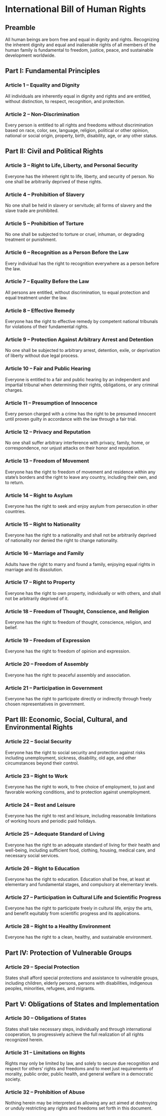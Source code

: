 # International Bill of Human Rights

## Preamble
All human beings are born free and equal in dignity and rights. Recognizing the inherent dignity and equal and inalienable rights of all members of the human family is fundamental to freedom, justice, peace, and sustainable development worldwide.

## Part I: Fundamental Principles

### Article 1 – Equality and Dignity
All individuals are inherently equal in dignity and rights and are entitled, without distinction, to respect, recognition, and protection.

### Article 2 – Non-Discrimination
Every person is entitled to all rights and freedoms without discrimination based on race, color, sex, language, religion, political or other opinion, national or social origin, property, birth, disability, age, or any other status.

## Part II: Civil and Political Rights

### Article 3 – Right to Life, Liberty, and Personal Security
Everyone has the inherent right to life, liberty, and security of person. No one shall be arbitrarily deprived of these rights.

### Article 4 – Prohibition of Slavery
No one shall be held in slavery or servitude; all forms of slavery and the slave trade are prohibited.

### Article 5 – Prohibition of Torture
No one shall be subjected to torture or cruel, inhuman, or degrading treatment or punishment.

### Article 6 – Recognition as a Person Before the Law
Every individual has the right to recognition everywhere as a person before the law.

### Article 7 – Equality Before the Law
All persons are entitled, without discrimination, to equal protection and equal treatment under the law.

### Article 8 – Effective Remedy
Everyone has the right to effective remedy by competent national tribunals for violations of their fundamental rights.

### Article 9 – Protection Against Arbitrary Arrest and Detention
No one shall be subjected to arbitrary arrest, detention, exile, or deprivation of liberty without due legal process.

### Article 10 – Fair and Public Hearing
Everyone is entitled to a fair and public hearing by an independent and impartial tribunal when determining their rights, obligations, or any criminal charges.

### Article 11 – Presumption of Innocence
Every person charged with a crime has the right to be presumed innocent until proven guilty in accordance with the law through a fair trial.

### Article 12 – Privacy and Reputation
No one shall suffer arbitrary interference with privacy, family, home, or correspondence, nor unjust attacks on their honor and reputation.

### Article 13 – Freedom of Movement
Everyone has the right to freedom of movement and residence within any state’s borders and the right to leave any country, including their own, and to return.

### Article 14 – Right to Asylum
Everyone has the right to seek and enjoy asylum from persecution in other countries.

### Article 15 – Right to Nationality
Everyone has the right to a nationality and shall not be arbitrarily deprived of nationality nor denied the right to change nationality.

### Article 16 – Marriage and Family
Adults have the right to marry and found a family, enjoying equal rights in marriage and its dissolution.

### Article 17 – Right to Property
Everyone has the right to own property, individually or with others, and shall not be arbitrarily deprived of it.

### Article 18 – Freedom of Thought, Conscience, and Religion
Everyone has the right to freedom of thought, conscience, religion, and belief.

### Article 19 – Freedom of Expression
Everyone has the right to freedom of opinion and expression.

### Article 20 – Freedom of Assembly
Everyone has the right to peaceful assembly and association.

### Article 21 – Participation in Government
Everyone has the right to participate directly or indirectly through freely chosen representatives in government.

## Part III: Economic, Social, Cultural, and Environmental Rights

### Article 22 – Social Security
Everyone has the right to social security and protection against risks including unemployment, sickness, disability, old age, and other circumstances beyond their control.

### Article 23 – Right to Work
Everyone has the right to work, to free choice of employment, to just and favorable working conditions, and to protection against unemployment.

### Article 24 – Rest and Leisure
Everyone has the right to rest and leisure, including reasonable limitations of working hours and periodic paid holidays.

### Article 25 – Adequate Standard of Living
Everyone has the right to an adequate standard of living for their health and well-being, including sufficient food, clothing, housing, medical care, and necessary social services.

### Article 26 – Right to Education
Everyone has the right to education. Education shall be free, at least at elementary and fundamental stages, and compulsory at elementary levels.

### Article 27 – Participation in Cultural Life and Scientific Progress
Everyone has the right to participate freely in cultural life, enjoy the arts, and benefit equitably from scientific progress and its applications.

### Article 28 – Right to a Healthy Environment
Everyone has the right to a clean, healthy, and sustainable environment.

## Part IV: Protection of Vulnerable Groups

### Article 29 – Special Protection
States shall afford special protections and assistance to vulnerable groups, including children, elderly persons, persons with disabilities, indigenous peoples, minorities, refugees, and migrants.

## Part V: Obligations of States and Implementation

### Article 30 – Obligations of States
States shall take necessary steps, individually and through international cooperation, to progressively achieve the full realization of all rights recognized herein.

### Article 31 – Limitations on Rights
Rights may only be limited by law, and solely to secure due recognition and respect for others’ rights and freedoms and to meet just requirements of morality, public order, public health, and general welfare in a democratic society.

### Article 32 – Prohibition of Abuse
Nothing herein may be interpreted as allowing any act aimed at destroying or unduly restricting any rights and freedoms set forth in this document.
